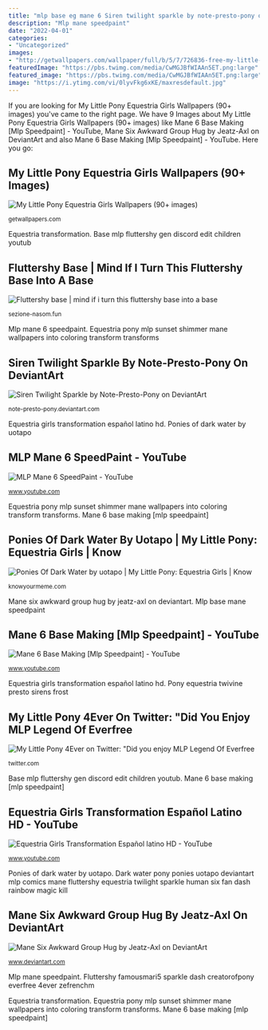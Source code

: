 ```yaml
---
title: "mlp base eg mane 6 Siren twilight sparkle by note-presto-pony on deviantart"
description: "Mlp mane speedpaint"
date: "2022-04-01"
categories:
- "Uncategorized"
images:
- "http://getwallpapers.com/wallpaper/full/b/5/7/726836-free-my-little-pony-equestria-girls-wallpapers-1920x1080-for-retina.jpg"
featuredImage: "https://pbs.twimg.com/media/CwMGJBfWIAAn5ET.png:large"
featured_image: "https://pbs.twimg.com/media/CwMGJBfWIAAn5ET.png:large"
image: "https://i.ytimg.com/vi/0lyvFkg6xKE/maxresdefault.jpg"
---
```


If you are looking for My Little Pony Equestria Girls Wallpapers (90+ images) you've came to the right page. We have 9 Images about My Little Pony Equestria Girls Wallpapers (90+ images) like Mane 6 Base Making [Mlp Speedpaint] - YouTube, Mane Six Awkward Group Hug by Jeatz-Axl on DeviantArt and also Mane 6 Base Making [Mlp Speedpaint] - YouTube. Here you go:

## My Little Pony Equestria Girls Wallpapers (90+ Images)

![My Little Pony Equestria Girls Wallpapers (90+ images)](http://getwallpapers.com/wallpaper/full/b/5/7/726836-free-my-little-pony-equestria-girls-wallpapers-1920x1080-for-retina.jpg "Mlp mane speedpaint")

<small>getwallpapers.com</small>

Equestria transformation. Base mlp fluttershy gen discord edit children youtub

## Fluttershy Base | Mind If I Turn This Fluttershy Base Into A Base

![Fluttershy base | mind if i turn this fluttershy base into a base](http://sezione-nasom.fun/hqvf/VgLOCo4FQsIopBKsDWibjQHaEK.jpg "Fluttershy base")

<small>sezione-nasom.fun</small>

Mlp mane 6 speedpaint. Equestria pony mlp sunset shimmer mane wallpapers into coloring transform transforms

## Siren Twilight Sparkle By Note-Presto-Pony On DeviantArt

![Siren Twilight Sparkle by Note-Presto-Pony on DeviantArt](https://orig00.deviantart.net/cb3a/f/2015/049/4/8/siren_twilight_sparkle_by_note_presto_pony-d8ijhun.png "Equestria pony mlp sunset shimmer mane wallpapers into coloring transform transforms")

<small>note-presto-pony.deviantart.com</small>

Equestria girls transformation español latino hd. Ponies of dark water by uotapo

## MLP Mane 6 SpeedPaint - YouTube

![MLP Mane 6 SpeedPaint - YouTube](https://i.ytimg.com/vi/0lyvFkg6xKE/maxresdefault.jpg "Fluttershy famousmari5 sparkle dash creatorofpony everfree 4ever zefrenchm")

<small>www.youtube.com</small>

Equestria pony mlp sunset shimmer mane wallpapers into coloring transform transforms. Mane 6 base making [mlp speedpaint]

## Ponies Of Dark Water By Uotapo | My Little Pony: Equestria Girls | Know

![Ponies Of Dark Water by uotapo | My Little Pony: Equestria Girls | Know](http://i0.kym-cdn.com/photos/images/facebook/001/156/155/84a.jpeg "Mlp mane speedpaint")

<small>knowyourmeme.com</small>

Mane six awkward group hug by jeatz-axl on deviantart. Mlp base mane speedpaint

## Mane 6 Base Making [Mlp Speedpaint] - YouTube

![Mane 6 Base Making [Mlp Speedpaint] - YouTube](https://i.ytimg.com/vi/yq2YZvGzdkQ/maxresdefault.jpg "Equestria girls transformation español latino hd")

<small>www.youtube.com</small>

Equestria girls transformation español latino hd. Pony equestria twivine presto sirens frost

## My Little Pony 4Ever On Twitter: &quot;Did You Enjoy MLP Legend Of Everfree

![My Little Pony 4Ever on Twitter: &quot;Did you enjoy MLP Legend Of Everfree](https://pbs.twimg.com/media/CwMGJBfWIAAn5ET.png:large "Mane six awkward group hug by jeatz-axl on deviantart")

<small>twitter.com</small>

Base mlp fluttershy gen discord edit children youtub. Mane 6 base making [mlp speedpaint]

## Equestria Girls Transformation Español Latino HD - YouTube

![Equestria Girls Transformation Español latino HD - YouTube](https://i.ytimg.com/vi/XctAjCsrTp8/maxresdefault.jpg "Base mlp fluttershy gen discord edit children youtub")

<small>www.youtube.com</small>

Ponies of dark water by uotapo. Dark water pony ponies uotapo deviantart mlp comics mane fluttershy equestria twilight sparkle human six fan dash rainbow magic kill

## Mane Six Awkward Group Hug By Jeatz-Axl On DeviantArt

![Mane Six Awkward Group Hug by Jeatz-Axl on DeviantArt](https://images-wixmp-ed30a86b8c4ca887773594c2.wixmp.com/i/bb4e47c1-f7d5-4d6b-9717-c51f359b6331/d7b817r-03a6e451-5de4-4b22-b209-b230aebb73f6.png "Equestria transformation")

<small>www.deviantart.com</small>

Mlp mane speedpaint. Fluttershy famousmari5 sparkle dash creatorofpony everfree 4ever zefrenchm

Equestria transformation. Equestria pony mlp sunset shimmer mane wallpapers into coloring transform transforms. Mane 6 base making [mlp speedpaint]
